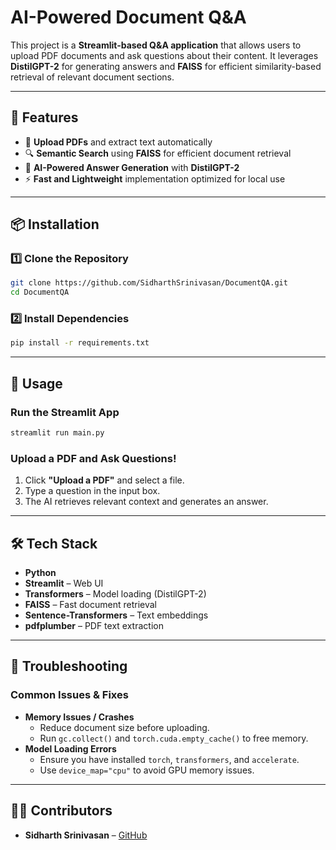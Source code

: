 # AI-Powered Document Q&A

This project is a **Streamlit-based Q&A application** that allows users to upload PDF documents and ask questions about their content. It leverages **DistilGPT-2** for generating answers and **FAISS** for efficient similarity-based retrieval of relevant document sections.

---

## 🚀 Features
- 📄 **Upload PDFs** and extract text automatically
- 🔍 **Semantic Search** using **FAISS** for efficient document retrieval
- 🧠 **AI-Powered Answer Generation** with **DistilGPT-2**
- ⚡ **Fast and Lightweight** implementation optimized for local use

---

## 📦 Installation
### 1️⃣ Clone the Repository
```bash
git clone https://github.com/SidharthSrinivasan/DocumentQA.git
cd DocumentQA
```
### 2️⃣ Install Dependencies
```bash
pip install -r requirements.txt
```
---

## 🏃 Usage
### Run the Streamlit App
```bash
streamlit run main.py
```
### Upload a PDF and Ask Questions!
1. Click **"Upload a PDF"** and select a file.
2. Type a question in the input box.
3. The AI retrieves relevant context and generates an answer.

---

## 🛠️ Tech Stack
- **Python**
- **Streamlit** – Web UI
- **Transformers** – Model loading (DistilGPT-2)
- **FAISS** – Fast document retrieval
- **Sentence-Transformers** – Text embeddings
- **pdfplumber** – PDF text extraction

---

## 🔧 Troubleshooting
### Common Issues & Fixes
- **Memory Issues / Crashes**
  - Reduce document size before uploading.
  - Run `gc.collect()` and `torch.cuda.empty_cache()` to free memory.
- **Model Loading Errors**
  - Ensure you have installed `torch`, `transformers`, and `accelerate`.
  - Use `device_map="cpu"` to avoid GPU memory issues.

---

## 👨‍💻 Contributors
- **Sidharth Srinivasan** – [GitHub](https://github.com/SidharthSrinivasan)

